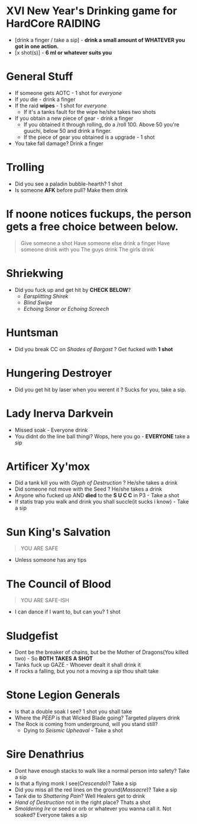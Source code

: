 # XVI New Year's Drinking game for HardCore RAIDING
* [drink a finger / take a sip] - **drink a small amount of WHATEVER you got in one action.**
* [x shot(s)] - **6 ml or whatever suits you**

# General Stuff
* If someone gets AOTC - 1 shot for *everyone*
* If *you* die - drink a finger
* If the raid **wipes** - 1 shot for *everyone*
  * If it's a tanks fault for the wipe he/she takes two shots
* If you obtain a new piece of gear - drink a finger
  * If you obtained it through rolling, do a /roll 100. Above 50 you're guuchi, below 50 and drink a finger.
  * If the piece of gear you obtained is a upgrade - 1 shot
* You take fall damage? Drink a finger

# Trolling
* Did you see a paladin bubble-hearth? 1 shot
* Is someone **AFK** before pull? Make them drink

# If noone notices fuckups, the person gets a free choice between below.
> Give someone a shot
> Have someone else drink a finger
> Have someone drink with you
> The guys drink
> The girls drink

# Shriekwing
* Did you fuck up and get hit by **CHECK BELOW**? 
  * *Earsplitting Shirek*
  * *Blind Swipe*
  * *Echoing Sonar or Echoing Screech*
  
# Huntsman
* Did you break CC on *Shades of Bargast* ? Get fucked with **1 shot**

# Hungering Destroyer
* Did you get hit by laser when you werent it ? Sucks for you, take a sip.

# Lady Inerva Darkvein
* Missed soak - Everyone drink
* You didnt do the line ball thingi? Wops, here you go - **EVERYONE** take a sip

# Artificer Xy'mox
* Did a tank kill you with *Glyph of Destruction* ? He/she takes a drink
* Did someone not move with the Seed ? He/she takes a drink
* Anyone who fucked up AND **died** to the **S U C C** in P3 - Take a shot
* If statis trap you walk and drink you shall succle(it sucks i know) - Take a sip

# Sun King's Salvation
> YOU ARE SAFE
* Unless someone has any tips

# The Council of Blood
> YOU ARE SAFE-ISH
* I can dance if I want to, but can you? 1 shot

# Sludgefist
* Dont be the breaker of chains, but be the Mother of Dragons(You killed two) - So **BOTH TAKES A SHOT**
* Tanks fuck up GAZE - Whoever dealt it shall drink it
* If rocks a falling, but you not a moving a *sip* thou shalt take

# Stone Legion Generals
* Is that a double soak I see? 1 shot you shall take
* Where the *PEEP* is that Wicked Blade going? Targeted players drink
* The Rock is coming from underground, will you stand still?
  * Dying to *Seismic Upheaval* - Take a shot
  
# Sire Denathrius
* Dont have enough stacks to walk like a normal person into safety? Take a sip
* Is that a flying monk I see(*Crescendo*)? Take a sip
* Did you miss all the red lines on the ground(*Massacre*)? Take a sip
* Tank die to *Shattering Pain*? Well Healers get to drink
* *Hand of Destruction* not in the right place? Thats a shot
* *Smoldering Ire* or seed or orb or whatever you wanna call it. Not soaked? Everyone takes a sip
